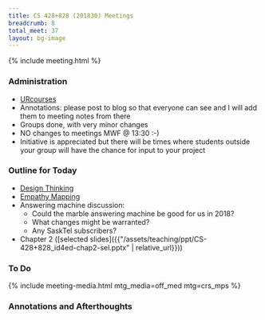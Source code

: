 ```yaml
---
title: CS 428+828 (201830) Meetings
breadcrumb: 8
total_meet: 37
layout: bg-image
---
```

{% include meeting.html %}

### Administration

* [URcourses](https://urcourses.uregina.ca/course/view.php?id=2084)
* Annotations: please post to blog so that everyone can see and I will add them to meeting notes
  from there
* Groups done, with very minor changes
* NO changes to meetings MWF @ 13:30 :-)
* Initiative is appreciated but there will be times where students outside your group will have the chance for input to your project

### Outline for Today

* [Design Thinking](https://www.nngroup.com/articles/design-thinking/)
* [Empathy Mapping](https://www.nngroup.com/articles/empathy-mapping/)
* Answering machine discussion:
  * Could the marble answering machine be good for us in 2018?
  * What changes might be warranted?
  * Any SaskTel subscribers?
* Chapter 2 ([selected slides]({{"/assets/teaching/ppt/CS-428+828_id4ed-chap2-sel.pptx" | relative_url}}))

### To Do

{% include meeting-media.html mtg_media=off_med mtg=crs_mps %}

### Annotations and Afterthoughts
